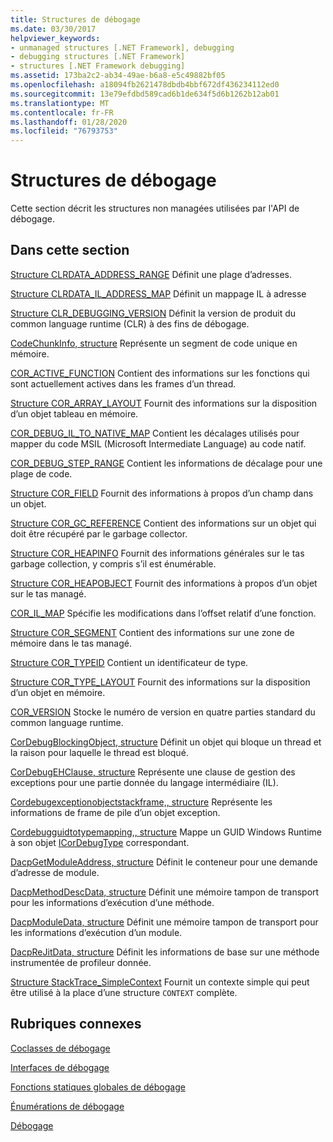 ```yaml
---
title: Structures de débogage
ms.date: 03/30/2017
helpviewer_keywords:
- unmanaged structures [.NET Framework], debugging
- debugging structures [.NET Framework]
- structures [.NET Framework debugging]
ms.assetid: 173ba2c2-ab34-49ae-b6a8-e5c49882bf05
ms.openlocfilehash: a18094fb2621478dbdb4bbf672df436234112ed0
ms.sourcegitcommit: 13e79efdbd589cad6b1de634f5d6b1262b12ab01
ms.translationtype: MT
ms.contentlocale: fr-FR
ms.lasthandoff: 01/28/2020
ms.locfileid: "76793753"
---
```

# <a name="debugging-structures"></a>Structures de débogage

Cette section décrit les structures non managées utilisées par l'API de débogage.

## <a name="in-this-section"></a>Dans cette section
 [Structure CLRDATA_ADDRESS_RANGE](clrdata-address-range-structure.md) Définit une plage d’adresses.

 [Structure CLRDATA_IL_ADDRESS_MAP](clrdata-il-address-map-structure.md) Définit un mappage IL à adresse

 [Structure CLR_DEBUGGING_VERSION](clr-debugging-version-structure.md) Définit la version de produit du common language runtime (CLR) à des fins de débogage.

 [CodeChunkInfo, structure](codechunkinfo-structure.md) Représente un segment de code unique en mémoire.

 [COR_ACTIVE_FUNCTION](cor-active-function-structure.md) Contient des informations sur les fonctions qui sont actuellement actives dans les frames d’un thread.

 [Structure COR_ARRAY_LAYOUT](cor-array-layout-structure.md) Fournit des informations sur la disposition d’un objet tableau en mémoire.

 [COR_DEBUG_IL_TO_NATIVE_MAP](cor-debug-il-to-native-map-structure.md) Contient les décalages utilisés pour mapper du code MSIL (Microsoft Intermediate Language) au code natif.

 [COR_DEBUG_STEP_RANGE](cor-debug-step-range-structure.md) Contient les informations de décalage pour une plage de code.

 [Structure COR_FIELD](cor-field-structure.md) Fournit des informations à propos d’un champ dans un objet.

 [Structure COR_GC_REFERENCE](cor-gc-reference-structure.md) Contient des informations sur un objet qui doit être récupéré par le garbage collector.

 [Structure COR_HEAPINFO](cor-heapinfo-structure.md) Fournit des informations générales sur le tas garbage collection, y compris s’il est énumérable.

 [Structure COR_HEAPOBJECT](cor-heapobject-structure.md) Fournit des informations à propos d’un objet sur le tas managé.

 [COR_IL_MAP](cor-il-map-structure.md) Spécifie les modifications dans l’offset relatif d’une fonction.

 [Structure COR_SEGMENT](cor-segment-structure.md) Contient des informations sur une zone de mémoire dans le tas managé.

 [Structure COR_TYPEID](cor-typeid-structure.md) Contient un identificateur de type.

 [Structure COR_TYPE_LAYOUT](cor-type-layout-structure.md) Fournit des informations sur la disposition d’un objet en mémoire.

 [COR_VERSION](cor-version-structure.md) Stocke le numéro de version en quatre parties standard du common language runtime.

 [CorDebugBlockingObject, structure](cordebugblockingobject-structure.md) Définit un objet qui bloque un thread et la raison pour laquelle le thread est bloqué.

 [CorDebugEHClause, structure](cordebugehclause-structure.md) Représente une clause de gestion des exceptions pour une partie donnée du langage intermédiaire (IL).

 [Cordebugexceptionobjectstackframe,, structure](cordebugexceptionobjectstackframe-structure.md) Représente les informations de frame de pile d’un objet exception.

 [Cordebugguidtotypemapping,, structure](cordebugguidtotypemapping-structure.md) Mappe un GUID Windows Runtime à son objet [ICorDebugType](icordebugtype-interface.md) correspondant.

 [DacpGetModuleAddress, structure](dacpgetmoduleaddress-structure.md) Définit le conteneur pour une demande d’adresse de module.

 [DacpMethodDescData, structure](dacpmethoddescdata-structure.md) Définit une mémoire tampon de transport pour les informations d’exécution d’une méthode.

 [DacpModuleData, structure](dacpmoduledata-structure.md) Définit une mémoire tampon de transport pour les informations d’exécution d’un module.

 [DacpReJitData, structure](dacprejitdata-structure.md) Définit les informations de base sur une méthode instrumentée de profileur donnée.

 [Structure StackTrace_SimpleContext](stacktrace-simplecontext-structure.md) Fournit un contexte simple qui peut être utilisé à la place d’une structure `CONTEXT` complète.

## <a name="related-sections"></a>Rubriques connexes

 [Coclasses de débogage](debugging-coclasses.md)

 [Interfaces de débogage](debugging-interfaces.md)

 [Fonctions statiques globales de débogage](debugging-global-static-functions.md)

 [Énumérations de débogage](debugging-enumerations.md)

 [Débogage](index.md)
